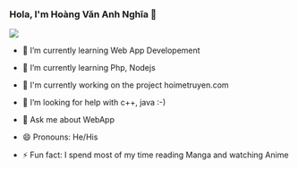 ### Hola, I'm Hoàng Văn Anh Nghĩa 👋
![](https://komarev.com/ghpvc/?username=sasuchi99&color=red)

- 🔭 I’m currently learning Web App Developement

- 🌱 I’m currently learning Php, Nodejs

- 👯 I'm currently working on the project hoimetruyen.com

- 🤔 I’m looking for help with c++, java :-)

- 💬 Ask me about WebApp

- 😄 Pronouns: He/His

- ⚡ Fun fact: I spend most of my time reading Manga and watching Anime
